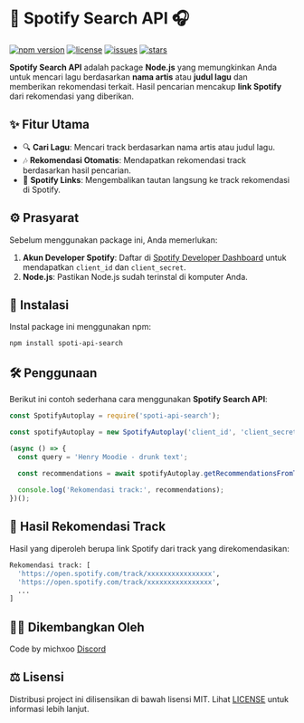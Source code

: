 # 🎵 Spotify Search API 🎧

[![npm version](https://img.shields.io/npm/v/spoti-api-search)](https://www.npmjs.com/package/spoti-api-search)
[![license](https://img.shields.io/npm/l/spoti-api-search)](https://github.com/michxoo/spoti-api-search/blob/main/LICENSE)
[![issues](https://img.shields.io/github/issues/michxoo/spoti-api-search)](https://github.com/michxoo/spoti-api-search/issues)
[![stars](https://img.shields.io/github/stars/michxoo/spoti-api-search)](https://github.com/michxoo/spoti-api-search/stargazers)


**Spotify Search API** adalah package **Node.js** yang memungkinkan Anda untuk mencari lagu berdasarkan **nama artis** atau **judul lagu** dan memberikan rekomendasi terkait. Hasil pencarian mencakup **link Spotify** dari rekomendasi yang diberikan.

## ✨ Fitur Utama

- 🔍 **Cari Lagu**: Mencari track berdasarkan nama artis atau judul lagu.
- 🎶 **Rekomendasi Otomatis**: Mendapatkan rekomendasi track berdasarkan hasil pencarian.
- 🔗 **Spotify Links**: Mengembalikan tautan langsung ke track rekomendasi di Spotify.

## ⚙️ Prasyarat

Sebelum menggunakan package ini, Anda memerlukan:
1. **Akun Developer Spotify**: Daftar di [Spotify Developer Dashboard](https://developer.spotify.com/dashboard/applications) untuk mendapatkan `client_id` dan `client_secret`.
2. **Node.js**: Pastikan Node.js sudah terinstal di komputer Anda.

## 🚀 Instalasi

Instal package ini menggunakan npm:

```bash
npm install spoti-api-search
```

## 🛠️ Penggunaan

Berikut ini contoh sederhana cara menggunakan **Spotify Search API**:

```javascript
const SpotifyAutoplay = require('spoti-api-search');

const spotifyAutoplay = new SpotifyAutoplay('client_id', 'client_secret');

(async () => {
  const query = 'Henry Moodie - drunk text';
  
  const recommendations = await spotifyAutoplay.getRecommendationsFromTrackName(query);

  console.log('Rekomendasi track:', recommendations);
})();
```

## 📀 Hasil Rekomendasi Track

Hasil yang diperoleh berupa link Spotify dari track yang direkomendasikan:

```bash
Rekomendasi track: [
  'https://open.spotify.com/track/xxxxxxxxxxxxxxxx',
  'https://open.spotify.com/track/xxxxxxxxxxxxxxxx',
  ...
]
```

## 🧑‍💻 Dikembangkan Oleh

Code by michxoo
[Discord](https://discord.com/users/707254056535588924)

## ⚖️ Lisensi

Distribusi project ini dilisensikan di bawah lisensi MIT. Lihat [LICENSE](https://github.com/michxoo/spoti-api-search/blob/main/LICENSE) untuk informasi lebih lanjut.